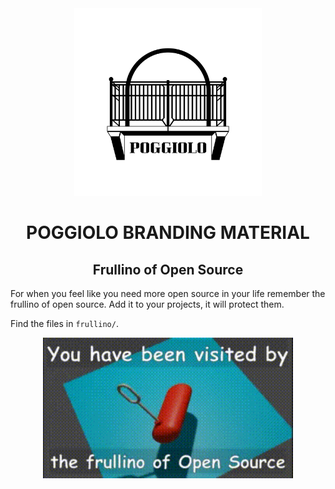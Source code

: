 <div align="center">
  <img src="logo.jpg" width=300 height=300>
</div>

<div align="center">
  <h1>POGGIOLO BRANDING MATERIAL</h1>
</div>

<div align="center">
  <h2>Frullino of Open Source</h2>
</div>

For when you feel like you need more open source in your life remember the frullino of open source. Add it to your projects, it will protect them.

Find the files in  `frullino/`.

<div align="center">
  <img src="frullino/frullino.gif" width=400>
</div>
